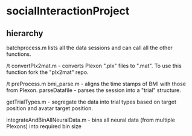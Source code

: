 # socialInteractionProject
## hierarchy

batchprocess.m lists all the data sessions and can call all the other functions.

  /t convertPlx2mat.m - converts Plexon ".plx" files to ".mat". To use this function fork the "plx2mat" repo. 

  /t preProcess.m
    bmi_parse.m - aligns the time stamps of BMI with those from Plexon. 
    parseDatafile - parses the session into a "trial" structure.
    
  getTrialTypes.m - segregate the data into trial types based on target position and avatar target position. 
  
  integrateAndBinAllNeuralData.m - bins all neural data (from multiple Plexons) into required bin size 
  
  
  

